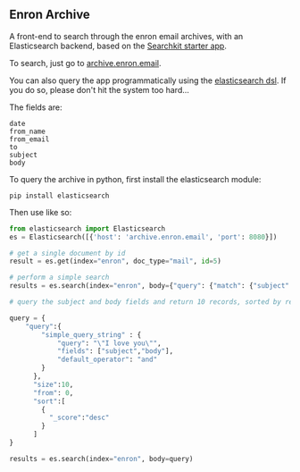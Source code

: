 ## Enron Archive

A front-end to search through the enron email archives, with an Elasticsearch backend, based on the [Searchkit starter app](https://github.com/searchkit/searchkit-starter-app.git).

To search, just go to [archive.enron.email](http://archive.enron.email).

You can also query the app programmatically using the [elasticsearch dsl](https://www.elastic.co/guide/en/elasticsearch/reference/current/query-dsl-query-string-query.html). If you do so, please don't hit the system too hard...

The fields are:

```
date
from_name
from_email
to
subject
body
```

To query the archive in python, first install the elasticsearch module:

```
pip install elasticsearch
```

Then use like so:

```python
from elasticsearch import Elasticsearch
es = Elasticsearch([{'host': 'archive.enron.email', 'port': 8080}])

# get a single document by id
result = es.get(index="enron", doc_type="mail", id=5)

# perform a simple search
results = es.search(index="enron", body={"query": {"match": {"subject": "Hi"}}})

# query the subject and body fields and return 10 records, sorted by relevance:

query = {
    "query":{
        "simple_query_string" : {
            "query": "\"I love you\"",
            "fields": ["subject","body"],
            "default_operator": "and"
        }
      },
      "size":10,
      "from": 0,
      "sort":[
        {
          "_score":"desc"
        }
      ]
}

results = es.search(index="enron", body=query)
```

